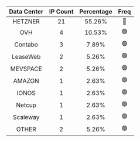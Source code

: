 | Data Center | IP Count | Percentage | Freq |
|:------------:|:--------:|:-----------:|:-----:|
| HETZNER | 21 | 55.26% | 🔴 |
| OVH | 4 | 10.53% | 🟢 |
| Contabo | 3 | 7.89% | 🟢 |
| LeaseWeb | 2 | 5.26% | 🟢 |
| MEVSPACE | 2 | 5.26% | 🟢 |
| AMAZON | 1 | 2.63% | 🟢 |
| IONOS | 1 | 2.63% | 🟢 |
| Netcup | 1 | 2.63% | 🟢 |
| Scaleway | 1 | 2.63% | 🟢 |
| OTHER | 2 | 5.26% | 🟢 |